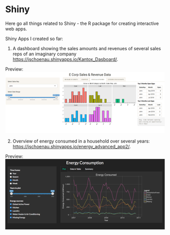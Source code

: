 # Shiny

Here go all things related to Shiny - the R package for creating interactive web apps.

Shiny Apps I created so far:

1. A dashboard showing the sales amounts and revenues of several sales reps of an imaginary company https://jschoenau.shinyapps.io/Kantox_Dasboard/.

Preview:
<kbd>
![ecorp shiny app preview](https://github.com/jorgschonau/shiny/blob/master/images/ecorp_screenshot.png)</kbd>

2. Overview of energy consumed in a household over several years: https://jschoenau.shinyapps.io/energy_advanced_app2/.

Preview:
<kbd>
![energy shiny app preview](https://github.com/jorgschonau/shiny/blob/master/images/preview_energy_shinyapp.png)</kbd>
